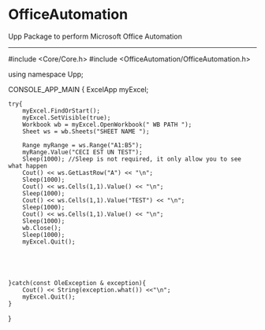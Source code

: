 # OfficeAutomation
Upp Package to perform Microsoft Office Automation

________________________________________

#include <Core/Core.h>
#include <OfficeAutomation/OfficeAutomation.h>

using namespace Upp;


CONSOLE_APP_MAIN
{
	ExcelApp myExcel;


	try{
		myExcel.FindOrStart();
		myExcel.SetVisible(true);
		Workbook wb = myExcel.OpenWorkbook(" WB PATH ");
		Sheet ws = wb.Sheets("SHEET NAME ");
	
		Range myRange = ws.Range("A1:B5");
		myRange.Value("CECI EST UN TEST");
		Sleep(1000); //Sleep is not required, it only allow you to see what happen
		Cout() << ws.GetLastRow("A") << "\n";
		Sleep(1000);
		Cout() << ws.Cells(1,1).Value() << "\n";
		Sleep(1000);
		Cout() << ws.Cells(1,1).Value("TEST") << "\n";
		Sleep(1000);
		Cout() << ws.Cells(1,1).Value() << "\n";
		Sleep(1000);
		wb.Close();
		Sleep(1000);
		myExcel.Quit();



		
	
	}catch(const OleException & exception){
		Cout() << String(exception.what()) <<"\n";
		myExcel.Quit();
	}

}
